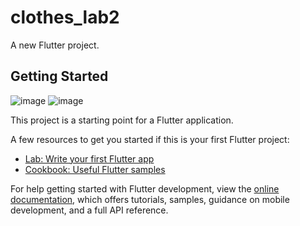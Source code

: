 # clothes_lab2

A new Flutter project.

## Getting Started

![image](https://github.com/atanasovskas/FlutterLab2/assets/117315637/85acb8df-c676-435a-a10b-f4c154c6be0a)
![image](https://github.com/atanasovskas/FlutterLab2/assets/117315637/848ed54e-e71c-40ff-9387-977b215600b3)



This project is a starting point for a Flutter application.

A few resources to get you started if this is your first Flutter project:

- [Lab: Write your first Flutter app](https://docs.flutter.dev/get-started/codelab)
- [Cookbook: Useful Flutter samples](https://docs.flutter.dev/cookbook)

For help getting started with Flutter development, view the
[online documentation](https://docs.flutter.dev/), which offers tutorials,
samples, guidance on mobile development, and a full API reference.

